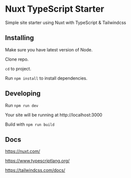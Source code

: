 <h1>Nuxt TypeScript Starter</h1>
Simple site starter using Nuxt with TypeScript & Tailwindcss

## Installing

Make sure you have latest version of Node.

Clone repo.

`cd` to project.

Run `npm install` to install dependencies.

## Developing

Run `npm run dev`

Your site will be running at http://localhost:3000

Build with `npm run build`

## Docs

https://nuxt.com/

https://www.typescriptlang.org/

https://tailwindcss.com/docs/
